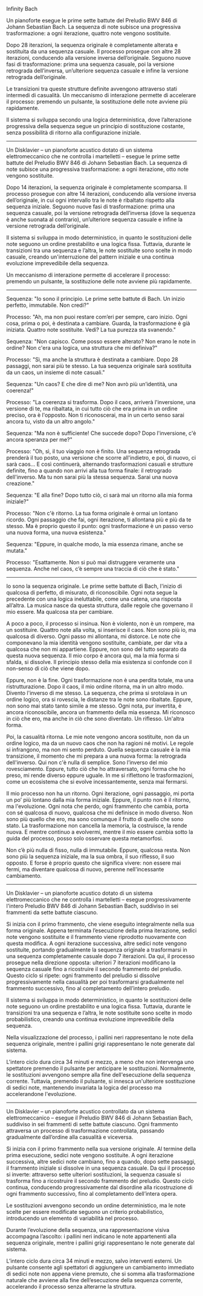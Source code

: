 Infinity Bach

Un pianoforte esegue le prime sette battute del Preludio BWV 846 di Johann Sebastian Bach. La sequenza di note subisce una progressiva trasformazione: a ogni iterazione, quattro note vengono sostituite.

Dopo 28 iterazioni, la sequenza originale è completamente alterata e sostituita da una sequenza casuale. Il processo prosegue con altre 28 iterazioni, conducendo alla versione inversa dell’originale. Seguono nuove fasi di trasformazione: prima una sequenza casuale, poi la versione retrograda dell’inversa, un’ulteriore sequenza casuale e infine la versione retrograda dell’originale.

Le transizioni tra queste strutture definite avvengono attraverso stati intermedi di casualità. Un meccanismo di interazione permette di accelerare il processo: premendo un pulsante, la sostituzione delle note avviene più rapidamente.

Il sistema si sviluppa secondo una logica deterministica, dove l’alterazione progressiva della sequenza segue un principio di sostituzione costante, senza possibilità di ritorno alla configurazione iniziale.

---

Un Disklavier – un pianoforte acustico dotato di un sistema elettromeccanico che ne controlla i martelletti – esegue le prime sette battute del Preludio BWV 846 di Johann Sebastian Bach. La sequenza di note subisce una progressiva trasformazione: a ogni iterazione, otto note vengono sostituite.

Dopo 14 iterazioni, la sequenza originale è completamente scomparsa. Il processo prosegue con altre 14 iterazioni, conducendo alla versione inversa dell’originale, in cui ogni intervallo tra le note è ribaltato rispetto alla sequenza iniziale. Seguono nuove fasi di trasformazione: prima una sequenza casuale, poi la versione retrograda dell’inversa (dove la sequenza è anche suonata al contrario), un’ulteriore sequenza casuale e infine la versione retrograda dell’originale.

Il sistema si sviluppa in modo deterministico, in quanto le sostituzioni delle note seguono un ordine prestabilito e una logica fissa. Tuttavia, durante le transizioni tra una sequenza e l’altra, le note sostituite sono scelte in modo casuale, creando un'interruzione del pattern iniziale e una continua evoluzione imprevedibile della sequenza.

Un meccanismo di interazione permette di accelerare il processo: premendo un pulsante, la sostituzione delle note avviene più rapidamente.

---

Sequenza: "Io sono il principio. Le prime sette battute di Bach. Un inizio perfetto, immutabile. Non credi?"

Processo: "Ah, ma non puoi restare com’eri per sempre, caro inizio. Ogni cosa, prima o poi, è destinata a cambiare. Guarda, la trasformazione è già iniziata. Quattro note sostituite. Vedi? La tua purezza sta svanendo."

Sequenza: "Non capisco. Come posso essere alterato? Non erano le note in ordine? Non c'era una logica, una struttura che mi definiva?"

Processo: "Sì, ma anche la struttura è destinata a cambiare. Dopo 28 passaggi, non sarai più te stesso. La tua sequenza originale sarà sostituita da un caos, un insieme di note casuali."

Sequenza: "Un caos? E che dire di me? Non avrò più un’identità, una coerenza!"

Processo: "La coerenza si trasforma. Dopo il caos, arriverà l'inversione, una versione di te, ma ribaltata, in cui tutto ciò che era prima in un ordine preciso, ora è l'opposto. Non ti riconoscerai, ma in un certo senso sarai ancora tu, visto da un altro angolo."

Sequenza: "Ma non è sufficiente! Che succede dopo? Dopo l'inversione, c'è ancora speranza per me?"

Processo: "Oh, sì, il tuo viaggio non è finito. Una sequenza retrograda prenderà il tuo posto, una versione che scorre all'indietro, e poi, di nuovo, ci sarà caos... E così continuerà, alternando trasformazioni casuali e strutture definite, fino a quando non arrivi alla tua forma finale: il retrogrado dell'inverso. Ma tu non sarai più la stessa sequenza. Sarai una nuova creazione."

Sequenza: "E alla fine? Dopo tutto ciò, ci sarà mai un ritorno alla mia forma iniziale?"

Processo: "Non c'è ritorno. La tua forma originale è ormai un lontano ricordo. Ogni passaggio che fai, ogni iterazione, ti allontana più e più da te stesso. Ma è proprio questo il punto: ogni trasformazione è un passo verso una nuova forma, una nuova esistenza."

Sequenza: "Eppure, in qualche modo, la mia essenza rimane, anche se mutata."

Processo: "Esattamente. Non si può mai distruggere veramente una sequenza. Anche nel caos, c’è sempre una traccia di ciò che è stato."

---

Io sono la sequenza originale. Le prime sette battute di Bach, l'inizio di qualcosa di perfetto, di misurato, di riconoscibile. Ogni nota segue la precedente con una logica ineluttabile, come una catena, una risposta all’altra. La musica nasce da questa struttura, dalle regole che governano il mio essere. Ma qualcosa sta per cambiare.

A poco a poco, il processo si insinua. Non è violento, non è un rompere, ma un sostituire. Quattro note alla volta, si inserisce il caos. Non sono più io, ma qualcosa di diverso. Ogni passo mi allontana, mi distorce. Le note che componevano la mia identità vengono sostituite, cambiate, per dar vita a qualcosa che non mi appartiene. Eppure, non sono del tutto separato da questa nuova sequenza. Il mio corpo è ancora qui, ma la mia forma si sfalda, si dissolve. Il principio stesso della mia esistenza si confonde con il non-senso di ciò che viene dopo.

Eppure, non è la fine. Ogni trasformazione non è una perdita totale, ma una ristrutturazione. Dopo il caos, il mio ordine ritorna, ma in un altro modo. Divento l'inverso di me stesso. La sequenza, che prima si srotolava in un ordine logico, ora si rovescia, le distanze tra le note sono ribaltate. Eppure, non sono mai stato tanto simile a me stesso. Ogni nota, pur invertita, è ancora riconoscibile, ancora un frammento della mia essenza. Mi riconosco in ciò che ero, ma anche in ciò che sono diventato. Un riflesso. Un'altra forma.

Poi, la casualità ritorna. Le mie note vengono ancora sostituite, non da un ordine logico, ma da un nuovo caos che non ha ragioni né motivi. Le regole si infrangono, ma non mi sento perduto. Quella sequenza casuale è la mia transizione, il momento che mi prepara a una nuova forma: la retrograda dell'inverso. Qui non c'è nulla di semplice. Sono l’inverso del mio rovesciamento. Eppure, tutto ciò che ho attraversato, ogni forma che ho preso, mi rende diverso eppure uguale. In me si riflettono le trasformazioni, come un ecosistema che si evolve incessantemente, senza mai fermarsi.

Il mio processo non ha un ritorno. Ogni iterazione, ogni passaggio, mi porta un po’ più lontano dalla mia forma iniziale. Eppure, il punto non è il ritorno, ma l'evoluzione. Ogni nota che perdo, ogni frammento che cambia, porta con sé qualcosa di nuovo, qualcosa che mi definisce in modo diverso. Non sono più quello che ero, ma sono comunque il frutto di quello che sono stato. La trasformazione non cancella la memoria, la costruisce, la rende nuova. E mentre continuo a evolvermi, mentre il mio essere cambia sotto la guida del processo, posso solo osservare questa metamorfosi.

Non c’è più nulla di fisso, nulla di immutabile. Eppure, qualcosa resta. Non sono più la sequenza iniziale, ma la sua ombra, il suo riflesso, il suo opposto. E forse è proprio questo che significa vivere: non essere mai fermi, ma diventare qualcosa di nuovo, perenne nell'incessante cambiamento.

---

Un Disklavier – un pianoforte acustico dotato di un sistema elettromeccanico che ne controlla i martelletti – esegue progressivamente l'intero Preludio BWV 846 di Johann Sebastian Bach, suddiviso in sei frammenti da sette battute ciascuno.

Si inizia con il primo frammento, che viene eseguito integralmente nella sua forma originale. Appena terminata l’esecuzione della prima iterazione, sedici note vengono sostituite e il frammento viene riprodotto nuovamente con questa modifica. A ogni iterazione successiva, altre sedici note vengono sostituite, portando gradualmente la sequenza originale a trasformarsi in una sequenza completamente casuale dopo 7 iterazioni. Da qui, il processo prosegue nella direzione opposta: ulteriori 7 iterazioni modificano la sequenza casuale fino a ricostruire il secondo frammento del preludio. Questo ciclo si ripete: ogni frammento del preludio si dissolve progressivamente nella casualità per poi trasformarsi gradualmente nel frammento successivo, fino al completamento dell’intero preludio.

Il sistema si sviluppa in modo deterministico, in quanto le sostituzioni delle note seguono un ordine prestabilito e una logica fissa. Tuttavia, durante le transizioni tra una sequenza e l’altra, le note sostituite sono scelte in modo probabilistico, creando una continua evoluzione imprevedibile della sequenza.

Nella visualizzazione del processo, i pallini neri rappresentano le note della sequenza originale, mentre i pallini grigi rappresentano le note generate dal sistema.

L'intero ciclo dura circa 34 minuti e mezzo, a meno che non intervenga uno spettatore premendo il pulsante per anticipare le sostituzioni. Normalmente, le sostituzioni avvengono sempre alla fine dell'esecuzione della sequenza corrente. Tuttavia, premendo il pulsante, si innesca un'ulteriore sostituzione di sedici note, mantenendo invariata la logica del processo ma accelerandone l'evoluzione.


---


Un Disklavier – un pianoforte acustico controllato da un sistema elettromeccanico – esegue il Preludio BWV 846 di Johann Sebastian Bach, suddiviso in sei frammenti di sette battute ciascuno. Ogni frammento attraversa un processo di trasformazione controllata, passando gradualmente dall’ordine alla casualità e viceversa.

Si inizia con il primo frammento nella sua versione originale. Al termine della prima esecuzione, sedici note vengono sostituite. A ogni iterazione successiva, altre sedici note cambiano, fino a quando, dopo sette passaggi, il frammento iniziale si dissolve in una sequenza casuale. Da qui il processo si inverte: attraverso sette ulteriori sostituzioni, la sequenza casuale si trasforma fino a ricostruire il secondo frammento del preludio. Questo ciclo continua, conducendo progressivamente dal disordine alla ricostruzione di ogni frammento successivo, fino al completamento dell’intera opera.

Le sostituzioni avvengono secondo un ordine deterministico, ma le note scelte per essere modificate seguono un criterio probabilistico, introducendo un elemento di variabilità nel processo.

Durante l’evoluzione della sequenza, una rappresentazione visiva accompagna l’ascolto: i pallini neri indicano le note appartenenti alla sequenza originale, mentre i pallini grigi rappresentano le note generate dal sistema.

L’intero ciclo dura circa 34 minuti e mezzo, salvo interventi esterni. Un pulsante consente agli spettatori di aggiungere un cambiamento immediato di sedici note non appena viene premuto, che si somma alla trasformazione naturale che avviene alla fine dell’esecuzione della sequenza corrente, accelerando il processo senza alterarne la struttura.

